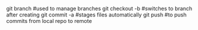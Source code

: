 git branch #used to manage branches
git checkout -b #switches to branch after creating
git commit -a #stages files automatically 
git push #to push commits from local repo to remote